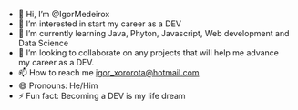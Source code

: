 - 👋 Hi, I’m @IgorMedeirox
- 👀 I’m interested in start my career as a DEV
- 🌱 I’m currently learning Java, Phyton, Javascript, Web development and Data Science
- 💞️ I’m looking to collaborate on any projects that will help me advance my career as a DEV.
- 📫 How to reach me igor_xororota@hotmail.com
- 😄 Pronouns: He/Him
- ⚡ Fun fact: Becoming a DEV is my life dream

<!---
IgorMedeirox/IgorMedeirox is a ✨ special ✨ repository because its `README.md` (this file) appears on your GitHub profile.
You can click the Preview link to take a look at your changes.
--->
